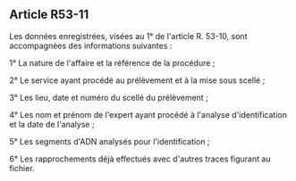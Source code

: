 Article R53-11
----
Les données enregistrées, visées au 1° de l'article R. 53-10, sont accompagnées
des informations suivantes :

1° La nature de l'affaire et la référence de la procédure ;

2° Le service ayant procédé au prélèvement et à la mise sous scellé ;

3° Les lieu, date et numéro du scellé du prélèvement ;

4° Les nom et prénom de l'expert ayant procédé à l'analyse d'identification et
la date de l'analyse ;

5° Les segments d'ADN analysés pour l'identification ;

6° Les rapprochements déjà effectués avec d'autres traces figurant au fichier.
